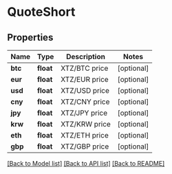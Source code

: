 # QuoteShort

## Properties
Name | Type | Description | Notes
------------ | ------------- | ------------- | -------------
**btc** | **float** | XTZ/BTC price | [optional] 
**eur** | **float** | XTZ/EUR price | [optional] 
**usd** | **float** | XTZ/USD price | [optional] 
**cny** | **float** | XTZ/CNY price | [optional] 
**jpy** | **float** | XTZ/JPY price | [optional] 
**krw** | **float** | XTZ/KRW price | [optional] 
**eth** | **float** | XTZ/ETH price | [optional] 
**gbp** | **float** | XTZ/GBP price | [optional] 

[[Back to Model list]](../README.md#documentation-for-models) [[Back to API list]](../README.md#documentation-for-api-endpoints) [[Back to README]](../README.md)

